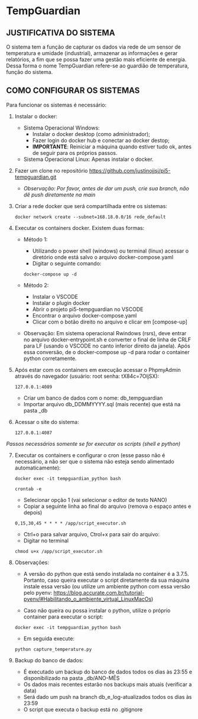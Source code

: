 # TempGuardian

## JUSTIFICATIVA DO SISTEMA

O sistema tem a função de capturar os dados via rede de um sensor de temperatura e umidade (industrial), armazenar as informações e gerar relatórios, a fim que se possa fazer uma gestão mais eficiente de energia. Dessa forma o nome TempGuardian refere-se ao guardião de temperatura, função do sistema.

## COMO CONFIGURAR OS SISTEMAS

Para funcionar os sistemas é necessário:

1. Instalar o docker:
    -  Sistema Operacional Windows:
        - Instalar o docker desktop (como administrador);
        - Fazer login do docker hub e conectar ao docker destop;
        - **IMPORTANTE**: Reiniciar a máquina quando estiver tudo ok, antes de seguir para os próprios passos.
    - Sistema Operacional Linux: Apenas instalar o docker.

2. Fazer um clone no repositório https://github.com/justinojjsj/pi5-tempguardian.git
    * *Observação: Por favor, antes de dar um push, crie sua branch, não dê push diretamente na main* 
    
3. Criar a rede docker que será compartilhada entre os sistemas:
    ```
    docker network create --subnet=168.18.0.0/16 rede_default
    ```
4. Executar os containers docker. Existem duas formas:
    - Método 1: 
        - Utilizando o power shell (windows) ou terminal (linux) acessar o diretório onde está salvo o arquivo docker-compose.yaml
        - Digitar o seguinte comando: 
        ```
        docker-compose up -d
        ```
    - Método 2:
        - Instalar o VSCODE
        - Instalar o plugin docker
        - Abrir o projeto pi5-tempguardian no VSCODE
        - Encontrar o arquivo docker-compose.yaml
        - Clicar com o botão direito no arquivo e clicar em [compose-up]

    - Observação: Em sistema operacional Rwindows (rsrs), deve entrar no arquivo docker-entrypoint.sh e converter o final de linha de CRLF para LF (usando o VSCODE no canto inferior direito da janela). Após essa conversão, de o docker-compose up -d para rodar o container python corretamente.

5. Após estar com os containers em execução acessar o PhpmyAdmin através do navegador (usuário: root senha: tX84c=7OljSX):
    ```
    127.0.0.1:4089 
    ```
    - Criar um banco de dados com o nome: db_tempguardian
    - Importar arquivo db_DDMMYYYY.sql (mais recente) que está na pasta _db

6. Acessar o site do sistema:
    ```
    127.0.0.1:4087
    ```

*Passos necessários somente se for executar os scripts (shell e python)* 

7. Executar os containers e configurar o cron (esse passo não é necessário, a não ser que o sistema não esteja sendo alimentado automaticamente):
    ```
    docker exec -it tempguardian_python bash
    ```
    ```
    crontab -e
    ```
    - Selecionar opção 1 (vai selecionar o editor de texto NANO)
    - Copiar a seguinte linha ao final do arquivo (remova o espaço antes e depois)
    ```
    0,15,30,45 * * * * /app/script_executor.sh
    ```
    - Ctrl+o para salvar arquivo, Ctrol+x para sair do arquivo:
    - Digitar no terminal
    ```
    chmod u+x /app/script_executor.sh

8. Observações:

    - A versão do python que está sendo instalada no container é a 3.7.5. Portanto, caso queira executar o script diretamente da sua máquina instale essa versão (ou utilize um ambiente python com essa versão pelo pyenv: https://blog.accurate.com.br/tutorial-pyenv/#Habilitando_o_ambiente_virtual_LinuxMacOs)

    - Caso não queira ou possa instalar o python, utilize o próprio container para executar o script:

    ```
    docker exec -it tempguardian_python bash
    ```

    - Em seguida execute:

    ```
    python capture_temperature.py
    ```

9. Backup do banco de dados:

    - É executado um backup do banco de dados todos os dias às 23:55 e disponibilizado na pasta _db/ANO-MÊS
    - Os dados mais recentes estarão nos backups mais atuais (verificar a data)
    - Será dado um push na branch db_e_log-atualizados todos os dias às 23:59
    - O script que executa o backup está no .gitignore
